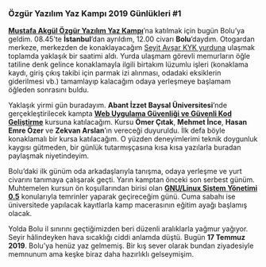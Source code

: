 ### Özgür Yazılım Yaz Kampı 2019 Günlükleri #1

[**Mustafa Akgül Özgür Yazılım Yaz Kampı**](https://kamp.linux.org.tr/2019/yaz/?source=post_page---------------------------)’na katılmak için bugün Bolu’ya geldim. 08.45'te **İstanbul**’dan ayrıldım, 12.00 civarı **Bolu**’daydım. Otogardan merkeze, merkezden de konaklayacağım [Seyit Avşar KYK yurduna](https://www.google.com/maps/place/Seyit+Avsar+Ogrenci+Yurdu/@40.712203,31.569447,15z/data=!4m2!3m1!1s0x0:0x81392dc476bba328?sa=X&ved=2ahUKEwiE_9bIr77jAhXB0qYKHT_LAkYQ_BIwDnoECA4QCA) ulaşmak toplamda yaklaşık bir saatimi aldı. Yurda ulaşmam görevli memurların öğle tatiline denk gelince konaklamayla ilgili birtakım lüzumlu işleri (konaklama kaydı, giriş çıkış takibi için parmak izi alınması, odadaki eksiklerin giderilmesi vb.) tamamlayıp kalacağım odaya yerleşmeye başlamam öğleden sonrasını buldu.

Yaklaşık yirmi gün buradayım. **Abant İzzet Baysal Üniversitesi**’nde gerçekleştirilecek kampta [**Web Uygulama Güvenliği ve Güvenli Kod Geliştirme**](https://kamp.linux.org.tr/2019/yaz/kurslar/web-uygulama-guvenligi-ve-guvenli-kod-gelistirme/?source=post_page---------------------------) kursuna katılacağım. Kursu **Ömer Çıtak**, **Mehmet İnce**, **Hasan Emre Özer** ve **Zekvan Arslan**’ın vereceği duyuruldu. İlk defa böyle konaklamalı bir kursa katılacağım. O yüzden deneyimlerimi teknik doygunluk kaygısı gütmeden, bir günlük tutarmışçasına kısa kısa yazılarla buradan paylaşmak niyetindeyim.

Bolu’daki ilk günüm oda arkadaşlarıyla tanışma, odaya yerleşme ve yurt civarını tanımaya çalışarak geçti. Yarın kamptan önceki son serbest günüm. Muhtemelen kursun ön koşullarından birisi olan [**GNU/Linux Sistem Yönetimi 0.5**](https://kamp.linux.org.tr/2019/kis/kurslar/gnu-linux-sistem-yonetimi-05/?source=post_page---------------------------) konularıyla temrinler yaparak geçireceğim günü. Cuma sabahı ise üniversitede yapılacak kayıtlarla kamp macerasının eğitim ayağı başlamış olacak.

Yolda Bolu il sınırını geçtiğimizden beri düzenli aralıklarla yağmur yağıyor. Seyir hâlindeyken hava sıcaklığı ciddi anlamda düştü. Bugün **17 Temmuz 2019**. Bolu’ya henüz yaz gelmemiş. Bir kış sever olarak bundan ziyadesiyle memnunum ama keşke biraz daha hazırlıklı gelseymişim.